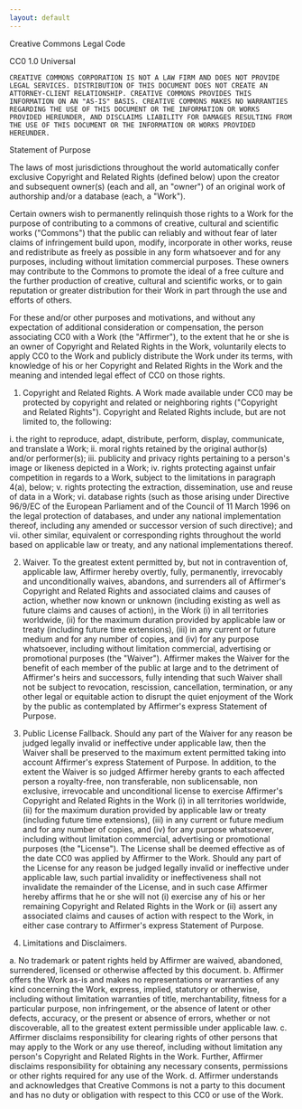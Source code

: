 ```yaml
---
layout: default
---
```

Creative Commons Legal Code

CC0 1.0 Universal

    CREATIVE COMMONS CORPORATION IS NOT A LAW FIRM AND DOES NOT PROVIDE
    LEGAL SERVICES. DISTRIBUTION OF THIS DOCUMENT DOES NOT CREATE AN
    ATTORNEY-CLIENT RELATIONSHIP. CREATIVE COMMONS PROVIDES THIS
    INFORMATION ON AN "AS-IS" BASIS. CREATIVE COMMONS MAKES NO WARRANTIES
    REGARDING THE USE OF THIS DOCUMENT OR THE INFORMATION OR WORKS
    PROVIDED HEREUNDER, AND DISCLAIMS LIABILITY FOR DAMAGES RESULTING FROM
    THE USE OF THIS DOCUMENT OR THE INFORMATION OR WORKS PROVIDED
    HEREUNDER.

Statement of Purpose

The laws of most jurisdictions throughout the world automatically confer
exclusive Copyright and Related Rights (defined below) upon the creator
and subsequent owner(s) (each and all, an "owner") of an original work of
authorship and/or a database (each, a "Work").

Certain owners wish to permanently relinquish those rights to a Work for
the purpose of contributing to a commons of creative, cultural and
scientific works ("Commons") that the public can reliably and without fear
of later claims of infringement build upon, modify, incorporate in other
works, reuse and redistribute as freely as possible in any form whatsoever
and for any purposes, including without limitation commercial purposes.
These owners may contribute to the Commons to promote the ideal of a free
culture and the further production of creative, cultural and scientific
works, or to gain reputation or greater distribution for their Work in
part through the use and efforts of others.

For these and/or other purposes and motivations, and without any
expectation of additional consideration or compensation, the person
associating CC0 with a Work (the "Affirmer"), to the extent that he or she
is an owner of Copyright and Related Rights in the Work, voluntarily
elects to apply CC0 to the Work and publicly distribute the Work under its
terms, with knowledge of his or her Copyright and Related Rights in the
Work and the meaning and intended legal effect of CC0 on those rights.

1. Copyright and Related Rights. A Work made available under CC0 may be
   protected by copyright and related or neighboring rights ("Copyright and
   Related Rights"). Copyright and Related Rights include, but are not
   limited to, the following:

i. the right to reproduce, adapt, distribute, perform, display,
communicate, and translate a Work;
ii. moral rights retained by the original author(s) and/or performer(s);
iii. publicity and privacy rights pertaining to a person's image or
likeness depicted in a Work;
iv. rights protecting against unfair competition in regards to a Work,
subject to the limitations in paragraph 4(a), below;
v. rights protecting the extraction, dissemination, use and reuse of data
in a Work;
vi. database rights (such as those arising under Directive 96/9/EC of the
European Parliament and of the Council of 11 March 1996 on the legal
protection of databases, and under any national implementation
thereof, including any amended or successor version of such
directive); and
vii. other similar, equivalent or corresponding rights throughout the
world based on applicable law or treaty, and any national
implementations thereof.

2. Waiver. To the greatest extent permitted by, but not in contravention
   of, applicable law, Affirmer hereby overtly, fully, permanently,
   irrevocably and unconditionally waives, abandons, and surrenders all of
   Affirmer's Copyright and Related Rights and associated claims and causes
   of action, whether now known or unknown (including existing as well as
   future claims and causes of action), in the Work (i) in all territories
   worldwide, (ii) for the maximum duration provided by applicable law or
   treaty (including future time extensions), (iii) in any current or future
   medium and for any number of copies, and (iv) for any purpose whatsoever,
   including without limitation commercial, advertising or promotional
   purposes (the "Waiver"). Affirmer makes the Waiver for the benefit of each
   member of the public at large and to the detriment of Affirmer's heirs and
   successors, fully intending that such Waiver shall not be subject to
   revocation, rescission, cancellation, termination, or any other legal or
   equitable action to disrupt the quiet enjoyment of the Work by the public
   as contemplated by Affirmer's express Statement of Purpose.

3. Public License Fallback. Should any part of the Waiver for any reason
   be judged legally invalid or ineffective under applicable law, then the
   Waiver shall be preserved to the maximum extent permitted taking into
   account Affirmer's express Statement of Purpose. In addition, to the
   extent the Waiver is so judged Affirmer hereby grants to each affected
   person a royalty-free, non transferable, non sublicensable, non exclusive,
   irrevocable and unconditional license to exercise Affirmer's Copyright and
   Related Rights in the Work (i) in all territories worldwide, (ii) for the
   maximum duration provided by applicable law or treaty (including future
   time extensions), (iii) in any current or future medium and for any number
   of copies, and (iv) for any purpose whatsoever, including without
   limitation commercial, advertising or promotional purposes (the
   "License"). The License shall be deemed effective as of the date CC0 was
   applied by Affirmer to the Work. Should any part of the License for any
   reason be judged legally invalid or ineffective under applicable law, such
   partial invalidity or ineffectiveness shall not invalidate the remainder
   of the License, and in such case Affirmer hereby affirms that he or she
   will not (i) exercise any of his or her remaining Copyright and Related
   Rights in the Work or (ii) assert any associated claims and causes of
   action with respect to the Work, in either case contrary to Affirmer's
   express Statement of Purpose.

4. Limitations and Disclaimers.

a. No trademark or patent rights held by Affirmer are waived, abandoned,
surrendered, licensed or otherwise affected by this document.
b. Affirmer offers the Work as-is and makes no representations or
warranties of any kind concerning the Work, express, implied,
statutory or otherwise, including without limitation warranties of
title, merchantability, fitness for a particular purpose, non
infringement, or the absence of latent or other defects, accuracy, or
the present or absence of errors, whether or not discoverable, all to
the greatest extent permissible under applicable law.
c. Affirmer disclaims responsibility for clearing rights of other persons
that may apply to the Work or any use thereof, including without
limitation any person's Copyright and Related Rights in the Work.
Further, Affirmer disclaims responsibility for obtaining any necessary
consents, permissions or other rights required for any use of the
Work.
d. Affirmer understands and acknowledges that Creative Commons is not a
party to this document and has no duty or obligation with respect to
this CC0 or use of the Work.